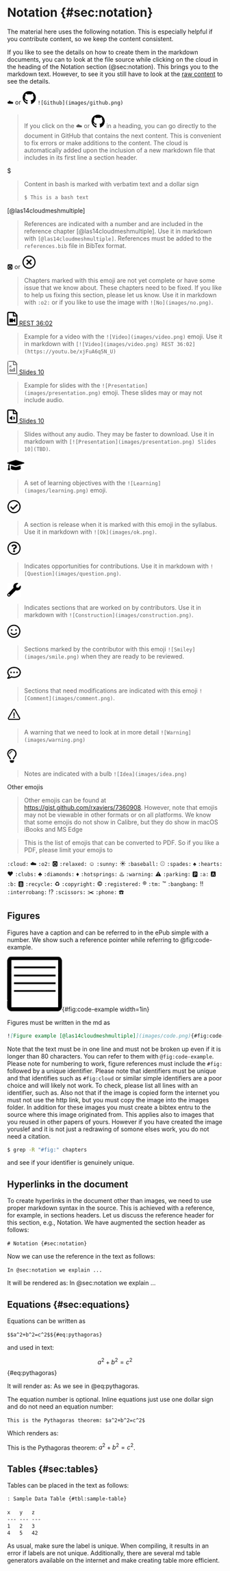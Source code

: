 # Notation {#sec:notation}

The material here uses the following notation. This is especially
helpful if you contribute content, so we keep the content consistent.

If you like to see the details on how to create them in the markdown
documents, you can to look at the file source while clicking on
the cloud in the heading of the Notation section (@sec:notation). This
brings you to the markdown text. However, to see it  you still have to look at
the [raw content](https://raw.githubusercontent.com/cloudmesh-community/book/master/chapters/preface/notation.md)
to see the details.

:cloud: or ![Github](images/github.png) `![Github](images/github.png)`

> If you click on the :cloud: or ![Github](images/github.png) in a
> heading, you can go directly to the document in GitHub that contains the
> next content. This is convenient to fix errors or make additions to the
> content. The cloud is automatically added upon the inclusion of a new
> markdown file that includes in its first line a section header.

$

> Content in bash is marked with verbatim text and a dollar sign
>
>  ```bash
>  $ This is a bash text
>  ```

[@las14cloudmeshmultiple]

> References are indicated with a number and are included in the 
> reference chapter [@las14cloudmeshmultiple]. Use it in markdown with 
> `[@las14cloudmeshmultiple]`. References must be added to the
> `references.bib` file in BibTex format.

:o2: or [![No](images/no.png)]()

> Chapters marked with this emoji are not yet complete or have some
> issue that we know about. These chapters need to be fixed. If you like
> to help us fixing this section, please let us know. Use it in markdown
> with `:o2:` or if you like to use the image with `![No](images/no.png)`.


[![Video](images/video.png) REST 36:02](https://youtu.be/xjFuA6q5N_U)

> Example for a video with the `![Video](images/video.png)` emoji. Use it in markdown with
> `[![Video](images/video.png) REST 36:02](https://youtu.be/xjFuA6q5N_U)`

[![Presentation](images/presentation.png) Slides 10](TBD)

> Example for slides with the `![Presentation](images/presentation.png)` emoji. These slides may or
> may not include audio.

[![Audio](images/audio.png) Slides 10](TBD)

> Slides without any audio. They may be faster to download. Use it in
> markdown with `[![Presentation](images/presentation.png) Slides 10](TBD)`.

[![Learning](images/learning.png)]()

> A set of learning objectives with the `![Learning](images/learning.png)` emoji.

[![Ok](images/ok.png)]()

> A section is release when it is marked with this emoji in the
> syllabus. Use it in markdown with `![Ok](images/ok.png)`.

[![Question](images/question.png)]()

> Indicates opportunities for contributions. Use it in markdown with
> `![Question](images/question.png)`.

[![Construction](images/construction.png)]()

> Indicates sections that are worked on by contributors. Use it in
> markdown with `![Construction](images/construction.png)`.

[![Smiley](images/smile.png)]()

> Sections marked by the contributor with this emoji `![Smiley](images/smile.png)`
> when they are ready to be reviewed.

[![Comment](images/comment.png)]()

> Sections that need modifications are indicated with this emoji `![Comment](images/comment.png)`.

[![Warning](images/warning.png)]()

> A warning that we need to look at in more detail `![Warning](images/warning.png)`

[![Idea](images/idea.png)]()

> Notes are indicated with a bulb `![Idea](images/idea.png)`


Other emojis

> Other emojis can be found at
> <https://gist.github.com/rxaviers/7360908>. However, note that emojis
> may not be viewable in other formats or on all platforms. We know that
> some emojis do not show in Calibre, but they do show in macOS iBooks and
> MS Edge

> This is the list of emojis that can be converted to PDF. So if you like a
> PDF, please limit your emojis to

`:cloud:` :cloud:
`:o2:` :o2:
`:relaxed:` :relaxed:
`:sunny:` :sunny:
`:baseball:` :baseball:
`:spades:` :spades:
`:hearts:` :hearts:
`:clubs:` :clubs:
`:diamonds:` :diamonds:
`:hotsprings:` :hotsprings:
`:warning:` :warning:
`:parking:` :parking:
`:a:` :a:
`:b:` :b:
`:recycle:` :recycle:
`:copyright:` :copyright:
`:registered:` :registered:
`:tm:` :tm:
`:bangbang:` :bangbang:
`:interrobang:` :interrobang:
`:scissors:` :scissors:
`:phone:` :phone:

## Figures

Figures have a caption and can be referred to in the ePub simple with a
number. We show such a reference pointer while referring to
@fig:code-example.

![Figure example [@las14cloudmeshmultiple]](images/code.png){#fig:code-example width=1in}

Figures must be written in the md as

```markdown
![Figure example [@las14cloudmeshmultiple]](images/code.png){#fig:code-example width=1in}
```

Note that the text must be in one line and must not be broken up even if
it is longer than 80 characters. You can refer to them with
`@fig:code-example`. Please note for numbering to work, figure
references must include the `#fig:` followed by a unique identifier.
Please note that identifiers must be unique and that identifies
such as `#fig:cloud` or similar simple identifiers are a poor choice and
will likely not work. To check, please list all lines with an identifier, 
such as. Also not that if the image is copied form the internet you must 
not use the http link, but you must copy the image into the images folder. 
In addition for these images you must create a bibtex entru to the 
source where this image originated from. This applies also to images 
that you reused in other papers of yours. However if you have created 
the image yoruslef and it is not just a redrawing of somone elses work, 
you do not need a citation.

```bash
$ grep -R "#fig:" chapters
```

and see if your identifier is genuinely unique.

## Hyperlinks in the document

To create hyperlinks in the document other than images, we need to
use proper markdown syntax in the source. This is achieved with a
reference, for example, in sections headers. Let us discuss the
reference header for this section, e.g., Notation. We have augmented
the section header as follows:

```# Notation {#sec:notation}```

Now we can use the reference in the text as follows:

```In @sec:notation we explain ...```

It will be rendered as: In @sec:notation we
explain ...


## Equations {#sec:equations}

Equations can be written as

```$$a^2+b^2=c^2$${#eq:pythagoras}```

and used in text:

$$a^2+b^2=c^2$${#eq:pythagoras}

It will render as: As we see in @eq:pythagoras.

The equation number is optional. Inline equations just use one dollar
sign and do not need an equation number:

```This is the Pythagoras theorem: $a^2+b^2=c^2$```

Which renders as:

This is the Pythagoras theorem: $a^2+b^2=c^2$.

## Tables {#sec:tables}

Tables can be placed in the text as follows:

```
: Sample Data Table {#tbl:sample-table}

x   y   z
--- --- ---
1   2   3
4   5   42
```

As usual, make sure the label is unique. When compiling, it results in
an error if labels are not unique. Additionally, there are several md
table generators available on the internet and make creating table more
efficient.
